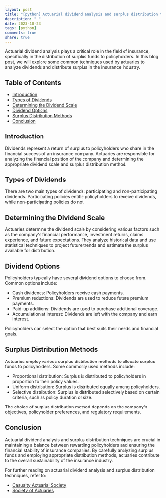 ```yaml
---
layout: post
title: "[python] Actuarial dividend analysis and surplus distribution techniques"
description: " "
date: 2023-10-23
tags: [python]
comments: true
share: true
---
```


Actuarial dividend analysis plays a critical role in the field of insurance, specifically in the distribution of surplus funds to policyholders. In this blog post, we will explore some common techniques used by actuaries to analyze dividends and distribute surplus in the insurance industry.

## Table of Contents
- [Introduction](#introduction)
- [Types of Dividends](#types-of-dividends)
- [Determining the Dividend Scale](#determining-the-dividend-scale)
- [Dividend Options](#dividend-options)
- [Surplus Distribution Methods](#surplus-distribution-methods)
- [Conclusion](#conclusion)

## Introduction <a name="introduction"></a>
Dividends represent a return of surplus to policyholders who share in the financial success of an insurance company. Actuaries are responsible for analyzing the financial position of the company and determining the appropriate dividend scale and surplus distribution method.

## Types of Dividends <a name="types-of-dividends"></a>
There are two main types of dividends: participating and non-participating dividends. Participating policies entitle policyholders to receive dividends, while non-participating policies do not.

## Determining the Dividend Scale <a name="determining-the-dividend-scale"></a>
Actuaries determine the dividend scale by considering various factors such as the company's financial performance, investment returns, claims experience, and future expectations. They analyze historical data and use statistical techniques to project future trends and estimate the surplus available for distribution.

## Dividend Options <a name="dividend-options"></a>
Policyholders typically have several dividend options to choose from. Common options include:
- Cash dividends: Policyholders receive cash payments.
- Premium reductions: Dividends are used to reduce future premium payments.
- Paid-up additions: Dividends are used to purchase additional coverage.
- Accumulation at interest: Dividends are left with the company and earn interest.

Policyholders can select the option that best suits their needs and financial goals.

## Surplus Distribution Methods <a name="surplus-distribution-methods"></a>
Actuaries employ various surplus distribution methods to allocate surplus funds to policyholders. Some commonly used methods include:
- Proportional distribution: Surplus is distributed to policyholders in proportion to their policy values.
- Uniform distribution: Surplus is distributed equally among policyholders.
- Selective distribution: Surplus is distributed selectively based on certain criteria, such as policy duration or size.

The choice of surplus distribution method depends on the company's objectives, policyholder preferences, and regulatory requirements.

## Conclusion <a name="conclusion"></a>
Actuarial dividend analysis and surplus distribution techniques are crucial in maintaining a balance between rewarding policyholders and ensuring the financial stability of insurance companies. By carefully analyzing surplus funds and employing appropriate distribution methods, actuaries contribute to the overall sustainability of the insurance industry.

For further reading on actuarial dividend analysis and surplus distribution techniques, refer to:
- [Casualty Actuarial Society](https://www.casact.org/)
- [Society of Actuaries](https://www.soa.org/)